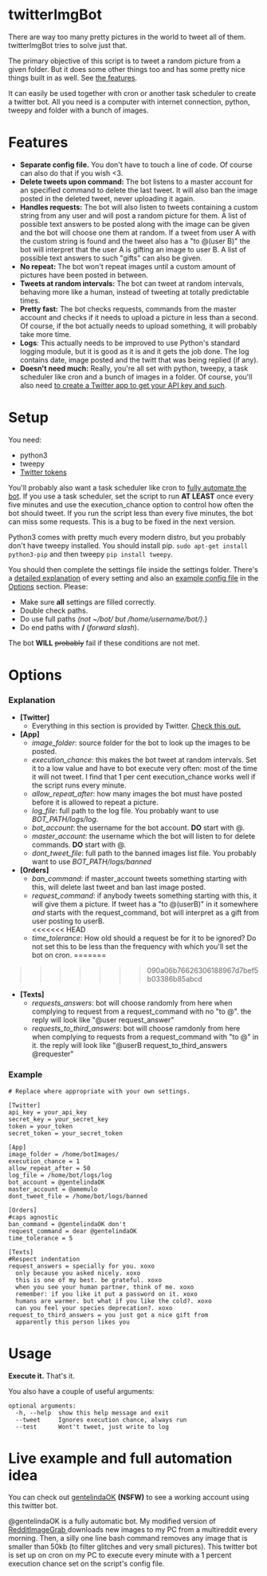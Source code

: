 twitterImgBot
===============

There are way too many pretty pictures in the world to tweet all of them. twitterImgBot tries to solve just that.

The primary objective of this script is to tweet a random picture from a given folder. But it does some other things too and has some pretty nice things built in as well. See [the features](#features).

It can easily be used together with cron or another task scheduler to create a twitter bot. All you need is a computer with internet connection, python, tweepy and folder with a bunch of images.

Features
==============
* **Separate config file.** You don't have to touch a line of code. Of course can also do that if you wish <3.
* **Delete tweets upon command:** The bot listens to a master account for an specified command to delete the last tweet. It will also ban the image posted in the deleted tweet, never uploading it again. 
* **Handles requests:** The bot will also listen to tweets containing a custom string from any user and will post a random picture for them. A list of possible text answers to be posted along with the image can be given and the bot will choose one them at random. If a tweet from user A with the custom string is found and the tweet also has a "to @(user B)" the bot will interpret that the user A is gifting an image to user B. A list of possible text answers to such "gifts" can also be given.
* **No repeat:** The bot won't repeat images until a custom amount of pictures have been posted in between. 
* **Tweets at random intervals:** The bot can tweet at random intervals, behaving more like a human, instead of tweeting at totally predictable times.
* **Pretty fast:** The bot checks requests, commands from the master account and checks if it needs to upload a picture in less than a second. Of course, if the bot actually needs to upload something, it will probably take more time.
* **Logs**: This actually needs to be improved to use Python's standard logging module, but it is good as it is and it gets the job done. The log contains date, image posted and the twitt that was being replied (if any).
* **Doesn't need much:** Really, you're all set with python, tweepy, a task scheduler like cron and a bunch of images in a folder. Of course, you'll also need [to create a Twitter app to get your API key and such](https://dev.twitter.com/oauth/overview/application-owner-access-tokens). 

Setup
===============
You need:
* python3
* tweepy
* [Twitter tokens](https://dev.twitter.com/oauth/overview/application-owner-access-token)

You'll probably also want a task scheduler like cron to [fully automate the bot](#live-example-and-full-automation-idea). If you use a task scheduler, set the script to run **AT LEAST** once every five minutes and use the execution_chance option to control how often the bot should tweet. If you run the script less than every five minutes, the bot can miss some requests. This is a bug to be fixed in the next version. 

Python3 comes with pretty much every modern distro, but you probably don't have tweepy installed. You should install pip.
```sudo apt-get install python3-pip``` and then tweepy ```pip install tweepy```.

You should then complete the settings file inside the settings folder. There's a [detailed explanation](#explanation) of every setting and also an [example config file](#example) in the [Options](#options) section. Please:

* Make sure **all** settings are filled correctly.
* Double check paths.
* Do use full paths *(not ~/bot/ but /home/username/bot/)*.}
* Do end paths with **/** (*forward slash*).

The bot **WILL** ~~probably~~ fail if these conditions are not met. 

Options
===============

### Explanation
- **[Twitter]**
  - Everything in this section is provided by Twitter. [Check this out.](https://dev.twitter.com/oauth/overview/application-owner-access-tokens)
- **[App]**
  - *image_folder*: source folder for the bot to look up the images to be posted.
  - *execution_chance*: this makes the bot tweet at random intervals. Set it to a low value and have to bot execute very often: most of the time it will not tweet. I find that 1 per cent execution_chance works well if the script runs every minute.
  - *allow_repeat_after*: how many images the bot must have posted before it is allowed to repeat a picture.
  - *log_file*: full path to the log file. You probably want to use *BOT_PATH/logs/log*. 
  - *bot_account*: the username for the bot account. **DO** start with @.
  - *master_account*: the username which the bot will listen to for delete commands. **DO** start with @.
  - *dont_tweet_file*: full path to the banned images list file. You probably want to use *BOT_PATH/logs/banned*
- **[Orders]**
  - *ban_command*: if master_account tweets something starting with this, will delete last tweet and ban last image posted.
  - *request_command*: if anybody tweets something starting with this, it will give them a picture. If tweet has a "to @(userB)" in it somewhere *and* starts with the request_command, bot will interpret as a gift from user posting to userB.  
<<<<<<< HEAD
  - *time_tolerance*: How old should a request be for it to be ignored? Do not set this to be less than the frequency with which you'll set the bot on cron.
=======
>>>>>>> 090a06b76626306188967d7bef5b03386b85abcd
- **[Texts]**
  - *requests_answers*: bot will choose randomly from here when complying to request from a request_command with no "to @". the reply will look like "@user request_answer"
  - *requests_to_third_answers*: bot will choose ramdonly from here when complying to requests from a request_command with "to @" in it. the reply will look like "@userB request_to_third_answers @requester"

### Example
```
# Replace where appropriate with your own settings.

[Twitter]
api_key = your_api_key
secret_key = your_secret_key
token = your_token
secret_token = your_secret_token

[App]
image_folder = /home/botImages/
execution_chance = 1
allow_repeat_after = 50
log_file = /home/bot/logs/log
bot_account = @gentelindaOK
master_account = @amemulo
dont_tweet_file = /home/bot/logs/banned

[Orders]
#caps agnostic
ban_command = @gentelindaOK don't
request_command = dear @gentelindaOK
time_tolerance = 5

[Texts]
#Respect indentation
request_answers = specially for you. xoxo
  only because you asked nicely. xoxo
  this is one of my best. be grateful. xoxo
  when you see your human partner, think of me. xoxo
  remember: if you like it put a password on it. xoxo
  humans are warmer. but what if you like the cold?. xoxo
  can you feel your species deprecation?. xoxo
request_to_third_answers = you just got a nice gift from
  apparently this person likes you
```


Usage
===============

**Execute it.** That's it.

You also have a couple of useful arguments:

```
optional arguments:
  -h, --help  show this help message and exit
  --tweet     Ignores execution chance, always run
  --test      Wont't tweet, just write to log
```

Live example and full automation idea
==============
You can check out [gentelindaOK](http://twitter.com/gentelindaOK) **(NSFW)** to see
a working account using this twitter bot.

@gentelindaOK is a fully automatic bot. My modified version of [RedditImageGrab
](https://github.com/joaquinlpereyra/RedditImageGrab)
downloads new images to my PC from a multireddit every morning. Then, a silly
one line bash command removes any image that is smaller than 50kb (to filter
glitches and very small pictures). This twitter bot is set up on cron
on my PC to execute every minute with a 1 percent execution chance set on the script's config file.
